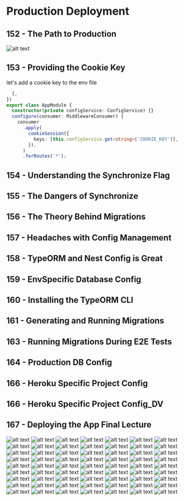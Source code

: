 # Production Deployment
## 152 - The Path to Production 
![alt text](./Assets/images/set-03/37.png)

## 153 - Providing the Cookie Key
let's add a cookie key to the env file
```ts
  ],
})
export class AppModule {
  constructor(private configService: ConfigService) {}
  configure(consumer: MiddlewareConsumer) {
    consumer
      .apply(
        cookieSession({
          keys: [this.configService.get<string>('COOKIE_KEY')],
        }),
      )
      .forRoutes('*');
```
## 154 - Understanding the Synchronize Flag
## 155 - The Dangers of Synchronize
## 156 - The Theory Behind Migrations
## 157 - Headaches with Config Management
## 158 - TypeORM and Nest Config is Great
## 159 - EnvSpecific Database Config
## 160 - Installing the TypeORM CLI
## 161 - Generating and Running Migrations
## 163 - Running Migrations During E2E Tests
## 164 - Production DB Config
## 166 - Heroku Specific Project Config
## 166 - Heroku Specific Project Config_DV
## 167 - Deploying the App Final Lecture


![alt text](./Assets/images/set-03/38.png)
![alt text](./Assets/images/set-03/39.png)
![alt text](./Assets/images/set-03/40.png)
![alt text](./Assets/images/set-03/41.png)
![alt text](./Assets/images/set-03/42.png)
![alt text](./Assets/images/set-03/43.png)
![alt text](./Assets/images/set-03/44.png)
![alt text](./Assets/images/set-03/45.png)
![alt text](./Assets/images/set-03/46.png)
![alt text](./Assets/images/set-03/47.png)
![alt text](./Assets/images/set-03/48.png)
![alt text](./Assets/images/set-03/49.png)
![alt text](./Assets/images/set-03/50.png)
![alt text](./Assets/images/set-03/51.png)
![alt text](./Assets/images/set-03/52.png)
![alt text](./Assets/images/set-03/53.png)
![alt text](./Assets/images/set-03/54.png)
![alt text](./Assets/images/set-03/55.png)
![alt text](./Assets/images/set-03/56.png)
![alt text](./Assets/images/set-03/57.png)
![alt text](./Assets/images/set-03/58.png)
![alt text](./Assets/images/set-03/59.png)
![alt text](./Assets/images/set-03/60.png)
![alt text](./Assets/images/set-03/61.png)
![alt text](./Assets/images/set-03/62.png)
![alt text](./Assets/images/set-03/63.png)
![alt text](./Assets/images/set-03/64.png)
![alt text](./Assets/images/set-03/65.png)
![alt text](./Assets/images/set-03/66.png)
![alt text](./Assets/images/set-03/67.png)
![alt text](./Assets/images/set-03/68.png)
![alt text](./Assets/images/set-03/69.png)
![alt text](./Assets/images/set-03/70.png)
![alt text](./Assets/images/set-03/71.png)
![alt text](./Assets/images/set-03/72.png)
![alt text](./Assets/images/set-03/73.png)
![alt text](./Assets/images/set-03/74.png)
![alt text](./Assets/images/set-03/75.png)
![alt text](./Assets/images/set-03/76.png)
![alt text](./Assets/images/set-03/77.png)
![alt text](./Assets/images/set-03/78.png)
![alt text](./Assets/images/set-03/79.png)
![alt text](./Assets/images/set-03/80.png)
![alt text](./Assets/images/set-03/81.png)
![alt text](./Assets/images/set-03/82.png)
![alt text](./Assets/images/set-03/83.png)
![alt text](./Assets/images/set-03/84.png)
![alt text](./Assets/images/set-03/85.png)
![alt text](./Assets/images/set-03/86.png)
![alt text](./Assets/images/set-03/87.png)
![alt text](./Assets/images/set-03/88.png)
![alt text](./Assets/images/set-03/89.png)
![alt text](./Assets/images/set-03/90.png)
![alt text](./Assets/images/set-03/91.png)
![alt text](./Assets/images/set-03/92.png)
![alt text](./Assets/images/set-03/93.png)
![alt text](./Assets/images/set-03/94.png)
![alt text](./Assets/images/set-03/95.png)
![alt text](./Assets/images/set-03/96.png)
![alt text](./Assets/images/set-03/97.png)
![alt text](./Assets/images/set-03/98.png)
![alt text](./Assets/images/set-03/99.png)
![alt text](./Assets/images/set-03/100.png)